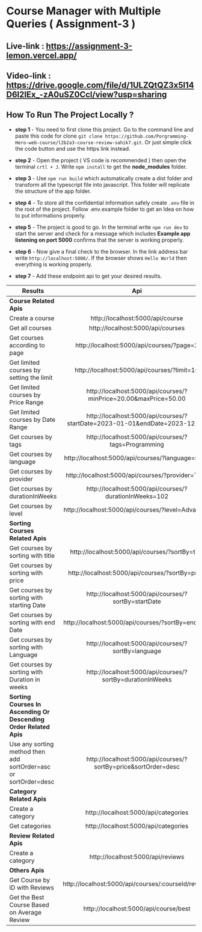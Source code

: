 # Course Manager with Multiple Queries ( Assignment-3 )

## Live-link : https://assignment-3-lemon.vercel.app/

## Video-link : https://drive.google.com/file/d/1ULZQtQZ3x5l14D6l2IEx_-zA0uSZ0Ccl/view?usp=sharing

## How To Run The Project Locally ?

- **step 1** - You need to first clone this project. Go to the command line and paste this code for clone ```git clone https://github.com/Porgramming-Hero-web-course/l2b2a3-course-review-sahik7.git```. Or just simple click the code button and use the https link instead.

- **step 2** - Open the project ( VS code is recommended ) then open the terminal ```crtl + J```. Write ```npm install``` to get the **node_modules** folder.

- **step 3** - Use ```npm run build``` which automatically create a dist folder and transform all the typescript file into javascript. This folder will replicate the structure of the app folder.

- **step 4** - To store all the confidential information safely create ```.env``` file in the root of the project. Follow .env.example folder to get an Idea on how to put informations properly.

- **step 5** - The project is good to go. In the terminal write ```npm run dev``` to start the server and check for a message which includes **Example app listening on port 5000** confirms that the server is working properly.

- **step 6** - Now give a final check to the browser. In the link address bar write ```http://localhost:5000/```. If the browser shows ```Hello World``` then everything is working properly.

- **step 7** - Add these endpoint api to get your desired results.

| Results | Api |
| -------|:--------------:|
| **Course Related Apis** |
| Create a course  | http://localhost:5000/api/course  |
| Get all courses  | http://localhost:5000/api/courses  |
| Get courses according to page  | http://localhost:5000/api/courses/?page=2  |
| Get limited courses by setting the limit  | http://localhost:5000/api/courses/?limit=10  |
| Get limited courses by Price Range  | http://localhost:5000/api/courses/?minPrice=20.00&maxPrice=50.00  |
| Get limited courses by Date Range  | http://localhost:5000/api/courses/?startDate=2023-01-01&endDate=2023-12-31  |
| Get courses by tags  | http://localhost:5000/api/courses/?tags=Programming  |
| Get courses by language  | http://localhost:5000/api/courses/?language=Hindi  |
| Get courses by provider  | http://localhost:5000/api/courses/?provider=Tech  |
| Get courses by durationInWeeks  | http://localhost:5000/api/courses/?durationInWeeks=102  |
| Get courses by level  | http://localhost:5000/api/courses/?level=Advanced  |
| **Sorting Courses Related Apis** |
| Get courses by sorting with title | http://localhost:5000/api/courses/?sortBy=title  |
| Get courses by sorting with price  | http://localhost:5000/api/courses/?sortBy=price  |
| Get courses by sorting with starting Date  | http://localhost:5000/api/courses/?sortBy=startDate  |
| Get courses by sorting with end Date | http://localhost:5000/api/courses/?sortBy=endDate  |
| Get courses by sorting with Language | http://localhost:5000/api/courses/?sortBy=language  |
| Get courses by sorting with Duration in weeks | http://localhost:5000/api/courses/?sortBy=durationInWeeks  |
| **Sorting Courses In Ascending Or Descending Order Related Apis** |
| Use any sorting method then add sortOrder=asc or sortOrder=desc | http://localhost:5000/api/courses/?sortBy=price&sortOrder=desc  |
| **Category Related Apis** |
| Create a category  | http://localhost:5000/api/categories  |
| Get categories   | http://localhost:5000/api/categories  |
| **Review Related Apis** |
| Create a category  | http://localhost:5000/api/reviews  |
| **Others Apis** |
| Get Course by ID with Reviews  | http://localhost:5000/api/courses/:courseId/reviews  |
| Get the Best Course Based on Average Review  | http://localhost:5000/api/course/best |
